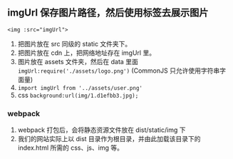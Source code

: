 ## imgUrl 保存图片路径，然后使用<img>标签去展示图片

`<img :src="imgUrl">`

1. 把图片放在 src 同级的 static 文件夹下。
2. 把图片放在 cdn 上，把网络地址存在 imgUrl 里。
3. 图片放在 assets 文件夹，然后在 data 里面 `imgUrl:require('./assets/logo.png')` (CommonJS 只允许使用字符串字面量)
4. `import imgUrl from '../assets/user.png'`
5. css `background:url(img/1.d1efbb3.jpg);`

### webpack

1. webpack 打包后，会将静态资源文件放在 dist/static/img 下
2. 我们的网站实际上以 dist 目录作为根目录，并由此加载该目录下的 index.html 所需的 css、js、img 等。

